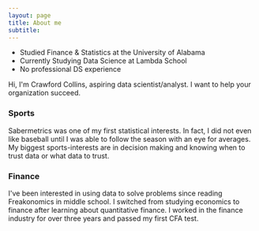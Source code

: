 ```yaml
---
layout: page
title: About me
subtitle: 
---
```

- Studied Finance & Statistics at the University of Alabama
- Currently Studying Data Science at Lambda School
- No professional DS experience

Hi, I'm Crawford Collins, aspiring data scientist/analyst. I want to help your organization succeed.

### Sports
Sabermetrics was one of my first statistical interests. In fact, I did not even like baseball until I was able to follow the season with an eye for averages. My biggest sports-interests are in decision making and knowing when to trust data or what data to trust. 

### Finance
I've been interested in using data to solve problems since reading Freakonomics in middle school. I switched from studying economics to finance after learning about quantitative finance. I worked in the finance industry for over three years and passed my first CFA test.

